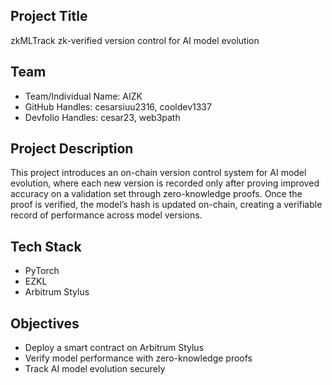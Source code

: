 ##  Project Title
zkMLTrack
zk-verified version control for AI model evolution

## Team
- Team/Individual Name: AIZK
- GitHub Handles: cesarsiuu2316, cooldev1337
- Devfolio Handles: cesar23, web3path

## Project Description
This project introduces an on-chain version control system for AI model evolution, where each new version is recorded only after proving improved accuracy on a validation set through zero-knowledge proofs. Once the proof is verified, the model’s hash is updated on-chain, creating a verifiable record of performance across model versions.

## Tech Stack
- PyTorch
- EZKL
- Arbitrum Stylus

## Objectives
- Deploy a smart contract on Arbitrum Stylus
- Verify model performance with zero-knowledge proofs
- Track AI model evolution securely